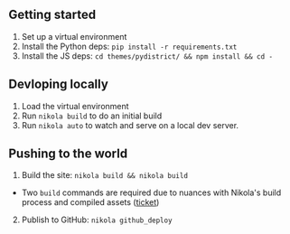 ## Getting started

1. Set up a virtual environment
2. Install the Python deps: `pip install -r requirements.txt`
3. Install the JS deps: `cd themes/pydistrict/ && npm install && cd -`

## Devloping locally

1. Load the virtual environment
2. Run `nikola build` to do an initial build
3. Run `nikola auto` to watch and serve on a local dev server.

## Pushing to the world

1. Build the site: `nikola build && nikola build`
  * Two `build` commands are required due to nuances with Nikola's build
    process and compiled assets ([ticket](https://github.com/getnikola/nikola/issues/2495))
2. Publish to GitHub: `nikola github_deploy`
